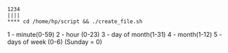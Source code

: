 ```
1234
||||
**** cd /home/hp/script && ./create_file.sh
```

1 - minute(0-59)
2 - hour (0-23)
3 - day of month(1-31)
4 - month(1-12)
5 - days of week (0-6) (Sunday = 0)